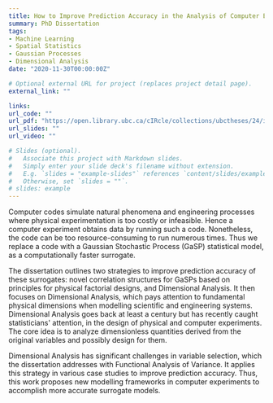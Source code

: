 ```yaml
---
title: How to Improve Prediction Accuracy in the Analysis of Computer Experiments, Exploitation of Low-Order Effects and Dimensional Analysis
summary: PhD Dissertation
tags:
- Machine Learning
- Spatial Statistics
- Gaussian Processes
- Dimensional Analysis
date: "2020-11-30T00:00:00Z"

# Optional external URL for project (replaces project detail page).
external_link: ""

links:
url_code: ""
url_pdf: "https://open.library.ubc.ca/cIRcle/collections/ubctheses/24/items/1.0395375"
url_slides: ""
url_video: ""

# Slides (optional).
#   Associate this project with Markdown slides.
#   Simply enter your slide deck's filename without extension.
#   E.g. `slides = "example-slides"` references `content/slides/example-slides.md`.
#   Otherwise, set `slides = ""`.
# slides: example
---
```


Computer codes simulate natural phenomena and engineering processes where physical experimentation is too costly or infeasible. Hence a computer experiment obtains data by running such a code. Nonetheless, the code can be too resource-consuming to run numerous times. Thus we replace a code with a Gaussian Stochastic Process (GaSP) statistical model, as a computationally faster surrogate.  

The dissertation outlines two strategies to improve prediction accuracy of these surrogates: novel correlation structures for GaSPs based on principles for physical factorial designs, and Dimensional Analysis. It then focuses on Dimensional Analysis, which pays attention to fundamental physical dimensions when modelling scientific and engineering systems. Dimensional Analysis goes back at least a century but has recently caught statisticians' attention, in the design of physical and computer experiments. The core idea is to analyze dimensionless quantities derived from the original variables and possibly design for them.

Dimensional Analysis has significant challenges in variable selection, which the dissertation addresses with Functional Analysis of Variance. It applies this strategy in various case studies to improve prediction accuracy. Thus, this work proposes new modelling frameworks in computer experiments to accomplish more accurate surrogate models.
